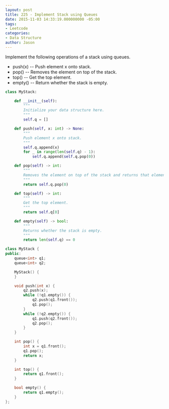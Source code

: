 ```yaml
---
layout: post
title: 225 - Implement Stack using Queues
date: 2015-11-03 14:33:19.000000000 -05:00
tags:
- Leetcode
categories:
- Data Structure
author: Jason
---
```

Implement the following operations of a stack using queues.

* push(x) -- Push element x onto stack.
* pop() -- Removes the element on top of the stack.
* top() -- Get the top element.
* empty() -- Return whether the stack is empty.

``` python
class MyStack:

    def __init__(self):
        """
        Initialize your data structure here.
        """
        self.q = []

    def push(self, x: int) -> None:
        """
        Push element x onto stack.
        """
        self.q.append(x)
        for _ in range(len(self.q) - 1):
            self.q.append(self.q.pop(0))

    def pop(self) -> int:
        """
        Removes the element on top of the stack and returns that element.
        """
        return self.q.pop(0)

    def top(self) -> int:
        """
        Get the top element.
        """
        return self.q[0]

    def empty(self) -> bool:
        """
        Returns whether the stack is empty.
        """
        return len(self.q) == 0
```

```cpp
class MyStack {
public:
    queue<int> q1;
    queue<int> q2;

    MyStack() {
    }

    void push(int x) {
        q2.push(x);
        while (!q1.empty()) {
            q2.push(q1.front());
            q1.pop();
        }
        while (!q2.empty()) {
            q1.push(q2.front());
            q2.pop();
        }
    }

    int pop() {
        int x = q1.front();
        q1.pop();
        return x;
    }

    int top() {
        return q1.front();
    }

    bool empty() {
        return q1.empty();
    }
};
```
